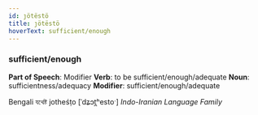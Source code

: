 ```yaml
---
id: ȷötëstö
title: ȷötëstö
hoverText: sufficient/enough
---
```


### sufficient/enough

**Part of Speech**: Modifier
**Verb**: to be sufficient/enough/adequate
**Noun**: sufficientness/adequacy
**Modifier**: sufficient/enough/adequate

Bengali যথেষ্ট jotheśṭo [ˈdʑɔt̪ʰestoˑ]
*Indo-Iranian Language Family*